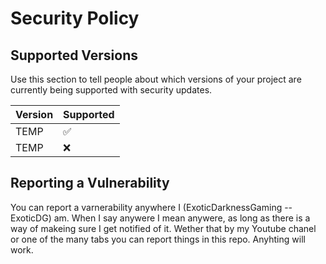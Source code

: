 # Security Policy

## Supported Versions

Use this section to tell people about which versions of your project are
currently being supported with security updates.

| Version | Supported          |
| ------- | ------------------ |
| TEMP    | :white_check_mark: |
| TEMP    | :x:                |

## Reporting a Vulnerability

  You can report a varnerability anywhere I (ExoticDarknessGaming -- ExoticDG) am. When I say anywere I mean anywere, as long as there is a way of makeing sure I get notified of it.
Wether that by my Youtube chanel or one of the many tabs you can report things in this repo. Anyhting will work.
